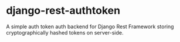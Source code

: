 # django-rest-authtoken
A simple auth token auth backend for Django Rest Framework storing cryptographically hashed tokens on server-side.
